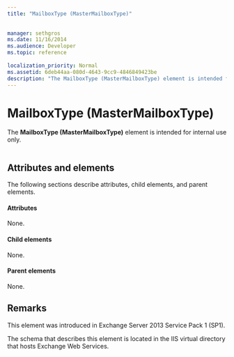 ```yaml
---
title: "MailboxType (MasterMailboxType)"
 
 
manager: sethgros
ms.date: 11/16/2014
ms.audience: Developer
ms.topic: reference
 
localization_priority: Normal
ms.assetid: 6deb44aa-080d-4643-9cc9-4846849423be
description: "The MailboxType (MasterMailboxType) element is intended for internal use only."
---
```


# MailboxType (MasterMailboxType)

The **MailboxType (MasterMailboxType)** element is intended for internal use only. 
  
```

```

## Attributes and elements

The following sections describe attributes, child elements, and parent elements.
  
#### Attributes

None.
  
#### Child elements

None.
  
#### Parent elements

None.
  
## Remarks

This element was introduced in Exchange Server 2013 Service Pack 1 (SP1).
  
The schema that describes this element is located in the IIS virtual directory that hosts Exchange Web Services.
  

